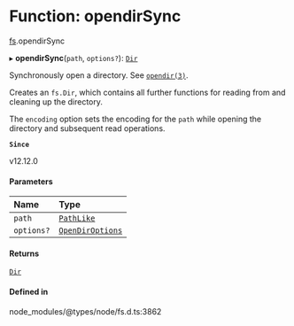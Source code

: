 # Function: opendirSync

[fs](../modules/fs.md).opendirSync

▸ **opendirSync**(`path`, `options?`): [`Dir`](../classes/fs.Dir.md)

Synchronously open a directory. See [`opendir(3)`](http://man7.org/linux/man-pages/man3/opendir.3.html).

Creates an `fs.Dir`, which contains all further functions for reading from
and cleaning up the directory.

The `encoding` option sets the encoding for the `path` while opening the
directory and subsequent read operations.

**`Since`**

v12.12.0

#### Parameters

| Name | Type |
| :------ | :------ |
| `path` | [`PathLike`](../types/fs.PathLike.md) |
| `options?` | [`OpenDirOptions`](../interfaces/fs.OpenDirOptions.md) |

#### Returns

[`Dir`](../classes/fs.Dir.md)

#### Defined in

node_modules/@types/node/fs.d.ts:3862

